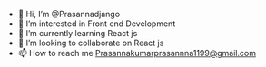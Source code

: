 - 👋 Hi, I’m @Prasannadjango
- 👀 I’m interested in Front end Development
- 🌱 I’m currently learning React js
- 💞️ I’m looking to collaborate on React js
- 📫 How to reach me Prasannakumarprasannna1199@gmail.com

<!---
Prasannadjango/Prasannadjango is a ✨ special ✨ repository because its `README.md` (this file) appears on your GitHub profile.
You can click the Preview link to take a look at your changes.
--->
